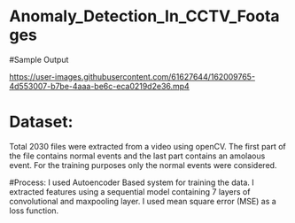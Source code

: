 # Anomaly_Detection_In_CCTV_Footages

#Sample Output 

https://user-images.githubusercontent.com/61627644/162009765-4d553007-b7be-4aaa-be6c-eca0219d2e36.mp4

# Dataset:
Total 2030 files were extracted from a video using openCV. The first part of the file contains normal events and the last part contains  an amolaous event. For the training purposes only the normal events were considered.

#Process:
I used Autoencoder Based system for training the data. I extracted features using a sequential model containing 7 layers of convolutional and maxpooling layer. I used mean square error (MSE) as a loss function.
